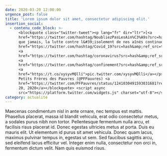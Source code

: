 ```yaml
---
date: 2020-03-20 12:00:00
urgence_post: false
title: 'Lorem ipsum dolor sit amet, consectetur adipiscing elit.'
insertion_social:
  - contenu_code_block: >-
      <blockquote class="twitter-tweet"><p lang="fr" dir="ltr">[<a
      href="https://twitter.com/hashtag/NoubliezPasLesAin%C3%A9s?src=hash&amp;ref_src=twsrc%5Etfw">#NoubliezPasLesAinés</a>]<br>Plus
      que jamais, la lutte contre l&#39;isolement de nos aînés continue<a
      href="https://twitter.com/hashtag/Covid_19?src=hash&amp;ref_src=twsrc%5Etfw">#Covid_19</a>
      <a
      href="https://twitter.com/hashtag/coronavirus?src=hash&amp;ref_src=twsrc%5Etfw">#coronavirus</a>
      <a
      href="https://twitter.com/hashtag/confinement?src=hash&amp;ref_src=twsrc%5Etfw">#confinement</a>
      <a
      href="https://t.co/xysyvMQlli">pic.twitter.com/xysyvMQlli</a></p>&mdash;
      Petits Frères des Pauvres (@PFPauvres) <a
      href="https://twitter.com/PFPauvres/status/1241030491593031681?ref_src=twsrc%5Etfw">March
      20, 2020</a></blockquote> <script async
      src="https://platform.twitter.com/widgets.js" charset="utf-8"></script>
category: actualite
---
```


Maecenas condimentum nisl in ante ornare, nec tempus est mattis. Phasellus placerat, massa id blandit vehicula, erat odio consectetur metus, a sodales purus nibh non tortor. Pellentesque fermentum nulla arcu, et facilisis risus placerat id. Donec egestas ultricies metus at porta. Duis eu mauris elit. Ut elementum id purus sit amet vehicula. Donec quam lacus, maximus pulvinar tempus in, egestas ut sem. Sed faucibus sagittis arcu, sed eleifend lacus efficitur vel. Integer enim nulla, consectetur non orci in, fermentum dictum velit. Nam quis euismod risus.